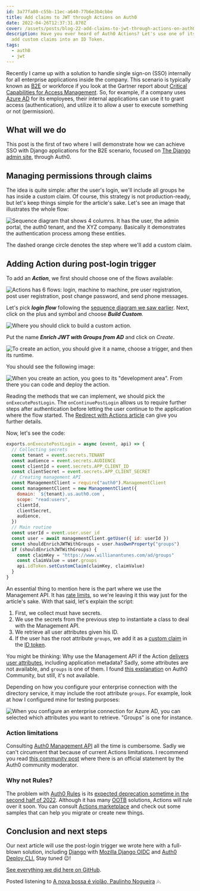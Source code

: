 ```yaml
---
id: 3a77fa80-c55b-11ec-a640-77b6e3b4cbbe
title: Add claims to JWT through Actions on Auth0
date: 2022-04-26T12:37:31.870Z
cover: /assets/posts/blog-22-add-claims-to-jwt-through-actions-on-auth0.png
description: Have you ever heard of Auth0 Actions? Let's use one of its flows to
  add custom claims into an ID Token.
tags:
  - auth0
  - jwt
---
```

Recently I came up with a solution to handle single sign-on (SSO) internally for all enterprise applications inside the company. This scenario is typically known as [B2E](https://auth0.com/docs/get-started/architecture-scenarios/b2e) or workforce if you look at the Gartner report about [Critical Capabilities for Access Management](https://www.gartner.com/en/documents/4008096). So, for example, if a company uses [Azure AD](https://azure.microsoft.com/en-us/services/active-directory/) for its employees, their internal applications can use it to grant access (authentication), and utilize it to allow a user to execute something or not (permission).

## What will we do

This post is the first of two where I will demonstrate how we can achieve SSO with Django applications for the B2E scenario, focused on [The Django admin site](https://docs.djangoproject.com/en/4.0/ref/contrib/admin/), through Auth0.

## Managing permissions through claims

The idea is quite simple: after the user's login, we'll include all groups he has inside a custom claim. Of course, this strategy is not production-ready, but let's keep things simple for the article's sake. Let's see an image that illustrates the whole flow:

![Sequence diagram that shows 4 columns. It has the user, the admin portal, the auth0 tenant, and the XYZ company. Basically it demonstrates the authentication process among these entities.](/assets/posts/blog-22-order-1-image-1-sequential-diagram.png "Sequence diagram.")

The dashed orange circle denotes the step where we'll add a custom claim.

## Adding Action during post-login trigger

To add an ***Action***, we first should choose one of the flows available:

![Actions has 6 flows: login, machine to machine, pre user registration, post user registration, post change password, and send phone messages.](/assets/posts/blog-22-order-2-image-2-flows.png "Flows available in Actions.")

Let's pick ***login flow*** following the [sequence diagram we saw earlier](#managing-permissions-through-claims). Next, click on the plus and symbol and choose ***Build Custom***.

![Where you should click to build a custom action.](/assets/posts/blog-22-order-3-image-3-build-custom.png "Build custom action.")

Put the name ***Enrich JWT with Groups from AD*** and click on *Create*.

![To create an action, you should give it a name, choose a trigger, and then its runtime.](/assets/posts/blog-22-order-4-image-4-trigger-create.png "Action details.")

You should see the following image:

![When you create an action, you goes to its "development area". From there you can code and deploy the action.](/assets/posts/blog-22-order-5-image-5-trigger-code.png "Action editor interface.")

Reading the methods that we can implement, we should pick the `onExecutePostLogin`. The `onContinuePostLogin` allows us to require further steps after authentication before letting the user continue to the application where the flow started. The [Redirect with Actions article](https://auth0.com/docs/customize/actions/flows-and-triggers/login-flow/redirect-with-actions) can give you further details.

Now, let's see the code:

```javascript
exports.onExecutePostLogin = async (event, api) => {
  // Collecting secrets
  const tenant = event.secrets.TENANT
  const audience = event.secrets.AUDIENCE
  const clientId = event.secrets.APP_CLIENT_ID
  const clientSecret = event.secrets.APP_CLIENT_SECRET
  // Creating management API
  const ManagementClient = require("auth0").ManagementClient
  const managementClient = new ManagementClient({
    domain: `${tenant}.us.auth0.com`,
    scope: "read:users",
    clientId,
    clientSecret,
    audience,
  })
  // Main routine
  const userId = event.user.user_id
  const user = await managementClient.getUser({ id: userId })
  const shouldEnrichJWTWithGroups = user.hasOwnProperty("groups")
  if (shouldEnrichJWTWithGroups) {
    const claimKey = "https://www.willianantunes.com/ad/groups"
    const claimValue = user.groups
    api.idToken.setCustomClaim(claimKey, claimValue)
  }
}
```

An essential thing to mention here is the part where we use the Management API. It has [rate limits](https://auth0.com/docs/troubleshoot/customer-support/operational-policies/rate-limit-policy/management-api-endpoint-rate-limits), so we're leaving it this way just for the article's sake. With that said, let's explain the script:

1. First, we collect must have secrets.
2. We use the secrets from the previous step to instantiate a class to deal with the Management API.
3. We retrieve all user attributes given his ID.
4. If the user has the root attribute `groups`, we add it as a [custom claim](https://auth0.com/docs/secure/tokens/json-web-tokens/create-namespaced-custom-claims) in the [ID token](https://auth0.com/docs/secure/tokens/id-tokens).

You might be thinking: Why use the Management API if the Action [delivers user attributes](https://auth0.com/docs/customize/actions/flows-and-triggers/login-flow/event-object), including application metadata? Sadly, some attributes are not available, and `groups` is one of them. I found [this explanation](https://community.auth0.com/t/user-object-in-actions-is-missing-groups/64189/3?u=willianantunes) on Auth0 Community, but still, it's not available.

Depending on how you configure your enterprise connection with the directory service, it may include the root attribute `groups`. For example, look at how I configured mine for testing purposes:

![When you configure an enterprise connection for Azure AD, you can selected which attributes you want to retrieve. "Groups" is one for instance.](/assets/posts/blog-22-order-6-image-6-enterprise-connection-azure-ad.png "Azure AD enterprise connection details.")

### Action limitations

Consulting [Auth0 Management API](https://auth0.com/docs/api/management/v2) all the time is cumbersome. Sadly we can't circumvent that because of current Actions limitations. I recommend you read [this community post](https://community.auth0.com/t/cannot-access-mapped-saml-properties-inside-custom-action/63615/3?u=willianantunes) where there is an official statement by the Auth0 community moderator.

### Why not Rules?

The problem with [Auth0 Rules](https://auth0.com/docs/customize/rules) is its [expected deprecation sometime in the second half of 2022](https://community.auth0.com/t/how-long-will-you-support-rules/76368/3?u=willianantunes). Although it has many [OOTB](https://en.wikipedia.org/wiki/Out_of_the_box_(feature)#:~:text=An%20out%2Dof%2Dthe%2D,product%20is%20placed%20in%20service.) solutions, Actions will rule over it soon. You can consult [Actions marketplace](https://marketplace.auth0.com/features/actions) and check out some samples that can help you migrate or create new things.

## Conclusion and next steps

Our next article will use the post-login trigger we wrote here with a full-blown solution, including [Django](https://www.djangoproject.com/) with [Mozilla Django OIDC](https://github.com/mozilla/mozilla-django-oidc) and [Auth0 Deploy CLI.](https://www.willianantunes.com/blog/2022/02/getting-to-know-auth0-deploy-cli-with-a-practical-scenario/) Stay tuned 😉!

[See everything we did here on GitHub](https://github.com/willianantunes/tutorials/tree/master/2022/04/add-claims-jwt-actions-auth0).

Posted listening to [A nova bossa é violão, Paulinho Nogueira](https://youtu.be/j159kTbE2Zg) 🎶.
